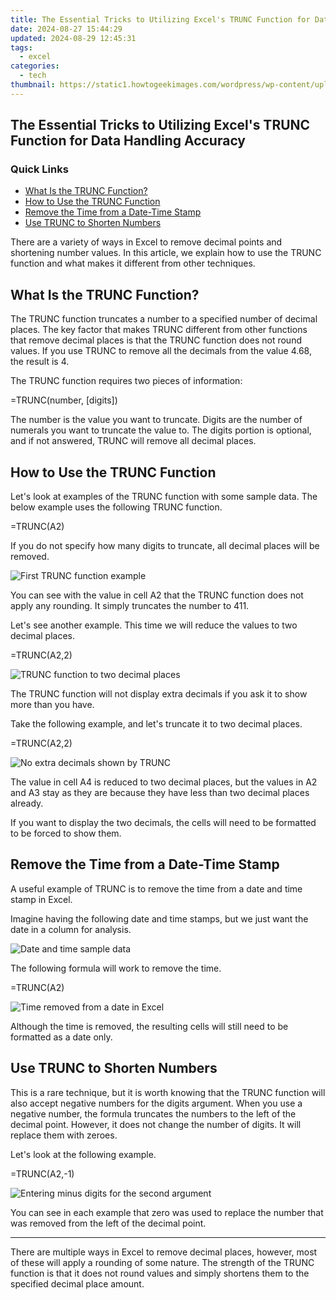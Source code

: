 ```yaml
---
title: The Essential Tricks to Utilizing Excel's TRUNC Function for Data Handling Accuracy
date: 2024-08-27 15:44:29
updated: 2024-08-29 12:45:31
tags:
  - excel
categories:
  - tech
thumbnail: https://static1.howtogeekimages.com/wordpress/wp-content/uploads/2019/07/stock-lede-microsoft-office_excel-1.png
---
```


## The Essential Tricks to Utilizing Excel's TRUNC Function for Data Handling Accuracy

### Quick Links

* [What Is the TRUNC Function?](https://extra-resources.techidaily.com/systematic-upgrade-procedures-for-macos-sierra-users/)
* [How to Use the TRUNC Function](https://data-wizards.techidaily.com/immediate-fix-to-freezing-problem-in-vlc/)
* [Remove the Time from a Date-Time Stamp](https://fox-direct.techidaily.com/exploring-interconnected-digital-universes-meta-and-omni-for-2024/)
* [Use TRUNC to Shorten Numbers](https://fox-info.techidaily.com/updated-the-ultimate-strategy-for-posting-srt-content-socially/)

 There are a variety of ways in Excel to remove decimal points and shortening number values. In this article, we explain how to use the TRUNC function and what makes it different from other techniques.

##  What Is the TRUNC Function?

 The TRUNC function truncates a number to a specified number of decimal places. The key factor that makes TRUNC different from other functions that remove decimal places is that the TRUNC function does not round values. If you use TRUNC to remove all the decimals from the value 4.68, the result is 4.

 The TRUNC function requires two pieces of information:

=TRUNC(number, [digits])

 The number is the value you want to truncate. Digits are the number of numerals you want to truncate the value to. The digits portion is optional, and if not answered, TRUNC will remove all decimal places.

##  How to Use the TRUNC Function

 Let's look at examples of the TRUNC function with some sample data. The below example uses the following TRUNC function.

=TRUNC(A2)

 If you do not specify how many digits to truncate, all decimal places will be removed.

![First TRUNC function example](https://static1.howtogeekimages.com/wordpress/wp-content/uploads/2020/03/first-example.png) 

 You can see with the value in cell A2 that the TRUNC function does not apply any rounding. It simply truncates the number to 411.

 Let's see another example. This time we will reduce the values to two decimal places.

=TRUNC(A2,2)

![TRUNC function to two decimal places](https://static1.howtogeekimages.com/wordpress/wp-content/uploads/2020/03/two-decimal-places.png) 

 The TRUNC function will not display extra decimals if you ask it to show more than you have.

 Take the following example, and let's truncate it to two decimal places.

=TRUNC(A2,2)

![No extra decimals shown by TRUNC](https://static1.howtogeekimages.com/wordpress/wp-content/uploads/2020/03/no-extra-decimals.png) 

 The value in cell A4 is reduced to two decimal places, but the values in A2 and A3 stay as they are because they have less than two decimal places already.

 If you want to display the two decimals, the cells will need to be formatted to be forced to show them.

##  Remove the Time from a Date-Time Stamp

 A useful example of TRUNC is to remove the time from a date and time stamp in Excel.

 Imagine having the following date and time stamps, but we just want the date in a column for analysis.

![Date and time sample data](https://static1.howtogeekimages.com/wordpress/wp-content/uploads/2020/03/date-and-time-data.png) 

 The following formula will work to remove the time.

=TRUNC(A2)

![Time removed from a date in Excel](https://static1.howtogeekimages.com/wordpress/wp-content/uploads/2020/03/time-removed.png) 

 Although the time is removed, the resulting cells will still need to be formatted as a date only.

##  Use TRUNC to Shorten Numbers

 This is a rare technique, but it is worth knowing that the TRUNC function will also accept negative numbers for the digits argument. When you use a negative number, the formula truncates the numbers to the left of the decimal point. However, it does not change the number of digits. It will replace them with zeroes.

 Let's look at the following example.

=TRUNC(A2,-1)

![Entering minus digits for the second argument](https://static1.howtogeekimages.com/wordpress/wp-content/uploads/2020/03/minus-digits.png) 

 You can see in each example that zero was used to replace the number that was removed from the left of the decimal point.

---

 There are multiple ways in Excel to remove decimal places, however, most of these will apply a rounding of some nature. The strength of the TRUNC function is that it does not round values and simply shortens them to the specified decimal place amount.

<ins class="adsbygoogle"
     style="display:block"
     data-ad-format="autorelaxed"
     data-ad-client="ca-pub-7571918770474297"
     data-ad-slot="1223367746"></ins>



<ins class="adsbygoogle"
     style="display:block"
     data-ad-client="ca-pub-7571918770474297"
     data-ad-slot="8358498916"
     data-ad-format="auto"
     data-full-width-responsive="true"></ins>
